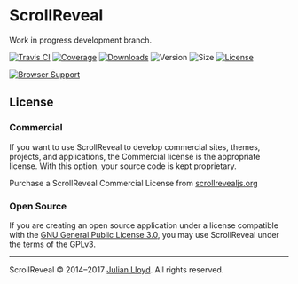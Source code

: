 # ScrollReveal

Work in progress development branch.

[![Travis CI][travis-badge]][travis-url]
[![Coverage][coveralls-badge]][coveralls-url]
[![Downloads][downloads-badge]][downloads-url]
![Version][version-badge]
![Size][size-badge]
[![License][license-badge]][license-url]

[![Browser Support][saucelabs-matrix]][saucelabs-url]

## License

### Commercial
If you want to use ScrollReveal to develop commercial sites, themes, projects, and applications, the Commercial license is the appropriate license. With this option, your source code is kept proprietary.

Purchase a ScrollReveal Commercial License from [scrollrevealjs.org](scrollrevealjs.org)

### Open Source
If you are creating an open source application under a license compatible with the [GNU&nbsp;General&nbsp;Public&nbsp;License&nbsp;3.0][license-url], you may use ScrollReveal under the terms of the GPLv3.

***

ScrollReveal © 2014–2017 [Julian Lloyd](https://twitter.com/jlmakes). All rights reserved.

[travis-badge]: https://img.shields.io/travis/jlmakes/scrollreveal/development.svg
[travis-url]: https://travis-ci.org/jlmakes/scrollreveal

[coveralls-badge]: https://img.shields.io/coveralls/jlmakes/scrollreveal/development.svg
[coveralls-url]: https://coveralls.io/github/jlmakes/scrollreveal?branch=development

[downloads-badge]: https://img.shields.io/npm/dm/scrollreveal.svg?style=flat
[downloads-url]: https://npmjs.org/package/scrollreveal

[version-badge]: https://img.shields.io/badge/version-4.0.0_alpha-1283c3.svg

[size-badge]: https://img.shields.io/badge/min+gzip-4.4KB-blue.svg

[license-badge]: https://img.shields.io/badge/license-GPLv3-1283c3.svg
[license-url]: https://opensource.org/licenses/GPL-3.0

[saucelabs-matrix]: https://saucelabs.com/browser-matrix/scrollreveal.svg
[saucelabs-url]: https://saucelabs.com/u/scrollreveal
